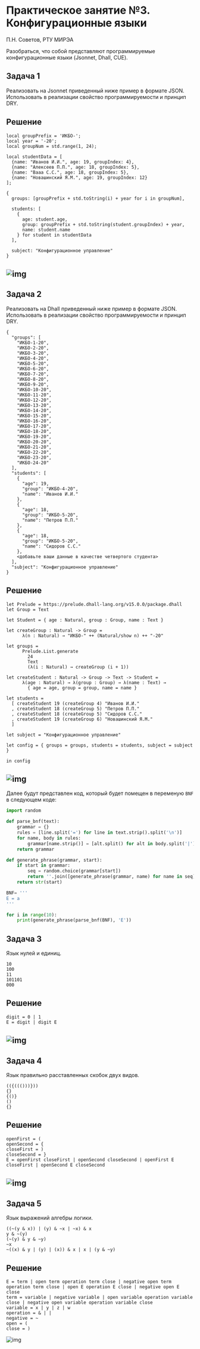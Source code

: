 # Практическое занятие №3. Конфигурационные языки

П.Н. Советов, РТУ МИРЭА

Разобраться, что собой представляют программируемые конфигурационные языки (Jsonnet, Dhall, CUE).

## Задача 1

Реализовать на Jsonnet приведенный ниже пример в формате JSON. Использовать в реализации свойство программируемости и принцип DRY.

## Решение
```
local groupPrefix = 'ИКБО-';
local year = '-20';
local groupNum = std.range(1, 24);

local studentData = [
  {name: "Иванов И.И.", age: 19, groupIndex: 4},
  {name: "Алексеев П.П.", age: 18, groupIndex: 5},
  {name: "Вааа С.С.", age: 18, groupIndex: 5},
  {name: "Новашинский Я.М.", age: 19, groupIndex: 12}
];

{
  groups: [groupPrefix + std.toString(i) + year for i in groupNum],

  students: [
    {
      age: student.age,
      group: groupPrefix + std.toString(student.groupIndex) + year,
      name: student.name
    } for student in studentData
  ],

  subject: "Конфигурационное управление"
}
```

![img](img/image1.png)
---
## Задача 2

Реализовать на Dhall приведенный ниже пример в формате JSON. Использовать в реализации свойство программируемости и принцип DRY.

```
{
  "groups": [
    "ИКБО-1-20",
    "ИКБО-2-20",
    "ИКБО-3-20",
    "ИКБО-4-20",
    "ИКБО-5-20",
    "ИКБО-6-20",
    "ИКБО-7-20",
    "ИКБО-8-20",
    "ИКБО-9-20",
    "ИКБО-10-20",
    "ИКБО-11-20",
    "ИКБО-12-20",
    "ИКБО-13-20",
    "ИКБО-14-20",
    "ИКБО-15-20",
    "ИКБО-16-20",
    "ИКБО-17-20",
    "ИКБО-18-20",
    "ИКБО-19-20",
    "ИКБО-20-20",
    "ИКБО-21-20",
    "ИКБО-22-20",
    "ИКБО-23-20",
    "ИКБО-24-20"
  ],
  "students": [
    {
      "age": 19,
      "group": "ИКБО-4-20",
      "name": "Иванов И.И."
    },
    {
      "age": 18,
      "group": "ИКБО-5-20",
      "name": "Петров П.П."
    },
    {
      "age": 18,
      "group": "ИКБО-5-20",
      "name": "Сидоров С.С."
    },
    <добавьте ваши данные в качестве четвертого студента>
  ],
  "subject": "Конфигурационное управление"
} 
```

## Решение
```
let Prelude = https://prelude.dhall-lang.org/v15.0.0/package.dhall
let Group = Text

let Student = { age : Natural, group : Group, name : Text }

let createGroup : Natural -> Group =
      λ(n : Natural) → "ИКБО-" ++ (Natural/show n) ++ "-20"

let groups =
      Prelude.List.generate
        24
        Text
        (λ(i : Natural) → createGroup (i + 1))

let createStudent : Natural -> Group -> Text -> Student =
      λ(age : Natural) → λ(group : Group) → λ(name : Text) →
        { age = age, group = group, name = name }

let students =
  [ createStudent 19 (createGroup 4) "Иванов И.И."
  , createStudent 18 (createGroup 5) "Петров П.П."
  , createStudent 18 (createGroup 5) "Сидоров С.С."
  , createStudent 19 (createGroup 6) "Новашинский Я.М."
  ]

let subject = "Конфигурационное управление"

let config = { groups = groups, students = students, subject = subject }

in config
```

![img](img/image2.png)
---
Далее будут представлен код, который будет помещен в переменую ```BNF``` в следующем коде:
```python
import random

def parse_bnf(text):
    grammar = {}
    rules = [line.split('=') for line in text.strip().split('\n')]
    for name, body in rules:
        grammar[name.strip()] = [alt.split() for alt in body.split('|')]
    return grammar

def generate_phrase(grammar, start):
    if start in grammar:
        seq = random.choice(grammar[start])
        return ''.join([generate_phrase(grammar, name) for name in seq])
    return str(start)

BNF= '''
E = a
'''

for i in range(10):
    print(generate_phrase(parse_bnf(BNF), 'E'))
```
## Задача 3

Язык нулей и единиц.

```
10
100
11
101101
000
```

## Решение
```
digit = 0 | 1
E = digit | digit E
```

![img](img/image3.png)
---

## Задача 4

Язык правильно расставленных скобок двух видов.

```
(({((()))}))
{}
{()}
()
{}
```

## Решение
```
openFirst = (
openSecond = {
closeFirst = )
closeSecond = }
E = openFirst closeFirst | openSecond closeSecond | openFirst E closeFirst | openSecond E closeSecond
```

![img](img/image4.png)
---
## Задача 5

Язык выражений алгебры логики.

```
((~(y & x)) | (y) & ~x | ~x) & x
y & ~(y)
(~(y) & y & ~y)
~x
~((x) & y | (y) | (x)) & x | x | (y & ~y)
```

## Решение
```
E = term | open term operation term close | negative open term operation term close | open E operation E close | negative open E close
term = variable | negative variable | open variable operation variable close | negative open variable operation variable close
variable = x | y | z | w
operation = & | |
negative = ~
open = (
close = )
```

![img](img/image5.png)